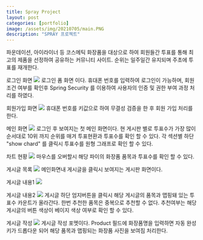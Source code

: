 ```yaml
---
title: Spray Project
layout: post
categories: [portfolio]
image: /assets/img/20210705/main.PNG
description: "SPRAY 프로젝트"
---
```

파운데이션, 아이라이너 등 코스메틱 화장품을 대상으로 하여 회원들간 투표를 통해 최고의 제품을 선정하여 공유하는 커뮤니티 사이트. 순위는 일주일간 유지되며 주초에 투표를 재개한다.

로그인 화면
<img src="/showRoom/assets/img/20210705/login.PNG"> 
로그인 폼 화면 이다. 휴대폰 번호를 입력하여 로그인이 가능하며, 회원 조건 여부를 확인후 Spring Security 를 이용하여 사용자의 인증 및 권한 부여 과정 처리를 하였다. 

회원가입 화면
<img src="/showRoom/assets/img/20210705/join.PNG"> 
휴대폰 번호를 키값으로 하여 무결성 검증을 한 후 회원 가입 처리를 한다.

메인 화면
<img src="/showRoom/assets/img/20210705/main.PNG"> 
로그인 후 보여지는 첫 메인 화면이다. 현 게시판 별로 투표수가 가장 많이 순서대로 10위 까지 순위를 매겨 투표현환과 투표수를 확인 할 수 있다.
각 섹션별 하단 "show chard" 를 클릭시 투표수를 원형 그래프로 확인 할 수 있다. 

차트 현황
<img src="/showRoom/assets/img/20210705/chart.PNG"> 
마우스를 오버할시 해당 파이의 화장품 품목과 투표수를 확인 할 수 있다.

게시글 목록
<img src="/showRoom/assets/img/20210705/boardlist.PNG"> 
메인화면내 게시글을 클릭시 보여지는 게시판 화면이다. 

게시글 내용1
<img src="/showRoom/assets/img/20210705/content1.PNG"> 

게시글 내용2
<img src="/showRoom/assets/img/20210705/content2.PNG"> 
게시글 하단 엄지버튼을 클릭시 해당 게시글의 품목과 맵핑돼 있는 투표수 카운트가 올라간다. 한번 추천한 품목은 중복으로 추천할 수 없다. 
추천여부는 해당 게시글의 버튼 색상이 베이지 색상 여부로 확인 할 수 있다. 

게시글 작성
<img src="/showRoom/assets/img/20210705/boardWrite.PNG"> 
게시글 작성 포멧이다. 
Product 필드에 화장품명을 입력하면 자동 완성키가 드롭다운 되어 해당 품목과 맵핑되는 화장품 사진을 보여짐 처리한다. 





 
